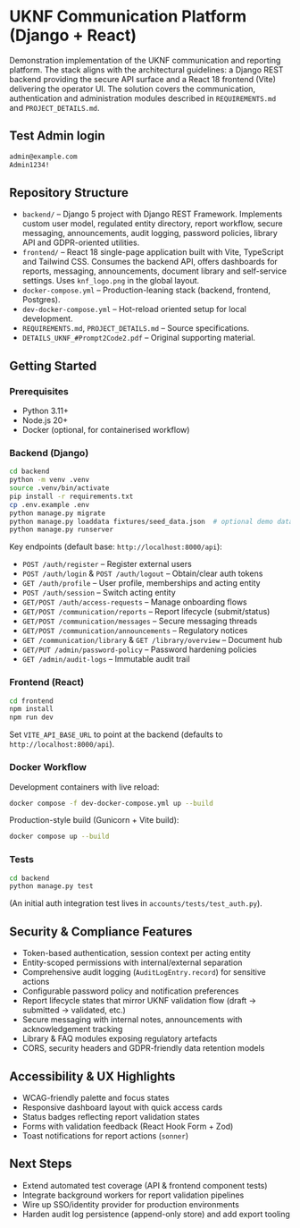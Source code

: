 # UKNF Communication Platform (Django + React)


Demonstration implementation of the UKNF communication and reporting platform. The stack aligns with the architectural guidelines: a Django REST backend providing the secure API surface and a React 18 frontend (Vite) delivering the operator UI. The solution covers the communication, authentication and administration modules described in `REQUIREMENTS.md` and `PROJECT_DETAILS.md`.


## Test Admin login 

```bash 
admin@example.com
Admin1234!
```


## Repository Structure

- `backend/` – Django 5 project with Django REST Framework. Implements custom user model, regulated entity directory, report workflow, secure messaging, announcements, audit logging, password policies, library API and GDPR-oriented utilities.
- `frontend/` – React 18 single-page application built with Vite, TypeScript and Tailwind CSS. Consumes the backend API, offers dashboards for reports, messaging, announcements, document library and self-service settings. Uses `knf_logo.png` in the global layout.
- `docker-compose.yml` – Production-leaning stack (backend, frontend, Postgres).
- `dev-docker-compose.yml` – Hot-reload oriented setup for local development.
- `REQUIREMENTS.md`, `PROJECT_DETAILS.md` – Source specifications.
- `DETAILS_UKNF_#Prompt2Code2.pdf` – Original supporting material.

## Getting Started

### Prerequisites

- Python 3.11+
- Node.js 20+
- Docker (optional, for containerised workflow)

### Backend (Django)

```bash
cd backend
python -m venv .venv
source .venv/bin/activate
pip install -r requirements.txt
cp .env.example .env
python manage.py migrate
python manage.py loaddata fixtures/seed_data.json  # optional demo data
python manage.py runserver
```

Key endpoints (default base: `http://localhost:8000/api`):

- `POST /auth/register` – Register external users
- `POST /auth/login` & `POST /auth/logout` – Obtain/clear auth tokens
- `GET /auth/profile` – User profile, memberships and acting entity
- `POST /auth/session` – Switch acting entity
- `GET/POST /auth/access-requests` – Manage onboarding flows
- `GET/POST /communication/reports` – Report lifecycle (submit/status)
- `GET/POST /communication/messages` – Secure messaging threads
- `GET/POST /communication/announcements` – Regulatory notices
- `GET /communication/library` & `GET /library/overview` – Document hub
- `GET/PUT /admin/password-policy` – Password hardening policies
- `GET /admin/audit-logs` – Immutable audit trail

### Frontend (React)

```bash
cd frontend
npm install
npm run dev
```

Set `VITE_API_BASE_URL` to point at the backend (defaults to `http://localhost:8000/api`).

### Docker Workflow

Development containers with live reload:

```bash
docker compose -f dev-docker-compose.yml up --build
```

Production-style build (Gunicorn + Vite build):

```bash
docker compose up --build
```

### Tests

```bash
cd backend
python manage.py test
```

(An initial auth integration test lives in `accounts/tests/test_auth.py`).

## Security & Compliance Features

- Token-based authentication, session context per acting entity
- Entity-scoped permissions with internal/external separation
- Comprehensive audit logging (`AuditLogEntry.record`) for sensitive actions
- Configurable password policy and notification preferences
- Report lifecycle states that mirror UKNF validation flow (draft → submitted → validated, etc.)
- Secure messaging with internal notes, announcements with acknowledgement tracking
- Library & FAQ modules exposing regulatory artefacts
- CORS, security headers and GDPR-friendly data retention models

## Accessibility & UX Highlights

- WCAG-friendly palette and focus states
- Responsive dashboard layout with quick access cards
- Status badges reflecting report validation states
- Forms with validation feedback (React Hook Form + Zod)
- Toast notifications for report actions (`sonner`)

## Next Steps

- Extend automated test coverage (API & frontend component tests)
- Integrate background workers for report validation pipelines
- Wire up SSO/identity provider for production environments
- Harden audit log persistence (append-only store) and add export tooling
